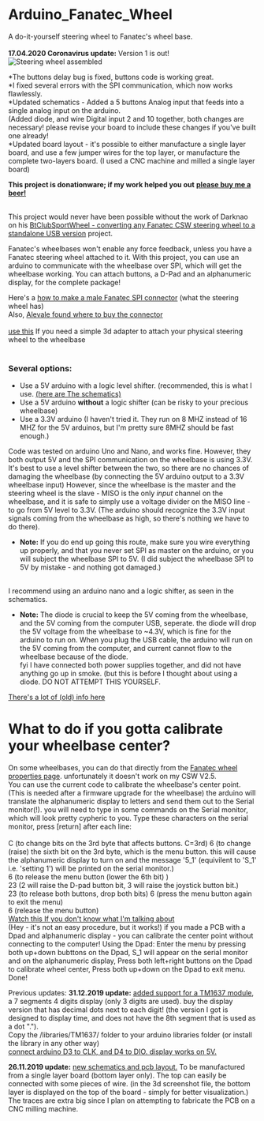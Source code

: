 # Arduino_Fanatec_Wheel
A do-it-yourself steering wheel to Fanatec's wheel base.<br/><br/>
**17.04.2020 Coronavirus update:** Version 1 is out!<br/>
![Steering wheel assembled](https://raw.githubusercontent.com/lshachar/Arduino_Fanatec_Wheel/nice/Steering%20Wheel%20Photos/1%20assambled%202020-04-09%2008.11.24.jpg)

*The buttons delay bug is fixed, buttons code is working great.<br/>
*I fixed several errors with the SPI communication, which now works flawlessly.<br/>
*Updated schematics - Added a 5 buttons Analog input that feeds into a single analog input on the arduino.<br/>
(Added diode, and wire Digital input 2 and 10 together, both changes are necessary! please revise your board to include these changes if you've built one already!<br/>
*Updated board layout - it's possible to either manufacture a single layer board, and use a few jumper wires for the top layer, or manufacture the complete two-layers board. (I used a CNC machine and milled a single layer board)

**This project is donationware; if my work helped you out** [**please buy me a beer!**](https://paypal.me/lshachar?locale.x=en_US)<br/><br/>
  
This project would never have been possible without the work of Darknao on his [BtClubSportWheel - converting any Fanatec CSW steering wheel to a standalone USB version](https://github.com/darknao/btClubSportWheel) project.
  
Fanatec's wheelbases won't enable any force feedback, unless you have a Fanatec steering wheel attached to it.
With this project, you can use an arduino to communicate with the wheelbase over SPI, which will get the wheelbase working.
You can attach buttons, a D-Pad and an alphanumeric display, for the complete package!


Here's a [how to make a male Fanatec SPI connector](Steering%20wheel%20connector%20-%20howto/Readme.md) (what the steering wheel has)<br/>
Also, [Alevale found where to buy the connector](https://github.com/darknao/btClubSportWheel/issues/14#issuecomment-604973137)<br/><br/>
[use this](3d%20Models/fanatec%20adapter%20v1.STL) If you need a simple 3d adapter to attach your physical steering wheel to the wheelbase<br/><br/>



### Several options:
- Use a 5V arduino with a logic level shifter. (recommended, this is what I use. [(here are The schematics)](https://github.com/lshachar/Arduino_Fanatec_Wheel/blob/master/schamtics%20arduino%20nano-level%20shifter-fanatec%20round%20plug.png)
- Use a 5V arduino **without** a logic shifter (can be risky to your precious wheelbase)
- Use a 3.3V arduino (I haven't tried it. They run on 8 MHZ instead of 16 MHZ for the 5V arduinos, but I'm pretty sure 8MHZ should be fast enough.)

Code was tested on arduino Uno and Nano, and works fine. However, they both output 5V and the SPI communication on the wheelbase
is using 3.3V.
It's best to use a level shifter between the two, so there are no chances of damaging the wheelbase (by connecting the 5V arduino 
output to a 3.3V wheelbase input)
However, since the wheelbase is the master and the steering wheel is the slave - MISO is the only *input* channel on the wheelbase,
and it is safe to simply use a voltage divider on the MISO line - to go from 5V level to 3.3V. (The arduino should recognize the 3.3V input signals coming from the wheelbase as high, so there's nothing we have to do there). <br/>
- **Note:** If you do end up going this route, make sure you wire everything up properly, and that you never set SPI as master on the arduino, or you will subject the wheelbase SPI to 5V. (I did subject the wheelbase SPI to 5V by mistake - and nothing got damaged.)<br/><br/>

I recommend using an arduino nano and a logic shifter, as seen in the schematics.
- **Note:** The diode is crucial to keep the 5V coming from the wheelbase, and the 5V coming from the computer USB, seperate. the diode will drop the 5V voltage from the wheelbase to ~4.3V, which is fine for the arduino to run on. When you plug the USB cable, the arduino will run on the 5V coming from the computer, and current cannot flow to the wheelbase because of the diode.<br/>
fyi I have connected both power supplies together, and did not have anything go up in smoke. (but this is before I thought about using a diode. DO NOT ATTEMPT THIS YOURSELF.<br/>

[There's a lot of (old) info here](https://github.com/darknao/btClubSportWheel/issues/12)


# What to do if you gotta calibrate your wheelbase center?
On some wheelbases, you can do that directly from the [Fanatec wheel properties page](https://github.com/lshachar/Arduino_Fanatec_Wheel/issues/7). unfortunately it doesn't work on my CSW V2.5.<br/>
You can use the current code to calibrate the wheelbase's center point. (This is needed after a firmware upgrade for the wheelbase) the arduino will translate the alphanumeric display to letters and send them out to the Serial monitor(!). you will need to type in some commands on the Serial monitor, which will look pretty cypheric to you.
Type these characters on the serial monitor, press [return] after each line: <br/><br/>
C		(to change bits on the 3rd byte that affects buttons. C=3rd)
6		(to change (raise) the sixth bit on the 3rd byte, which is the menu button. this will cause the alphanumeric display to turn on and the message '5_1' (equivilent to 'S_1' i.e. 'setting 1') will be printed on the serial monitor.)  
6		(to release the menu button (lower the 6th bit) )  
23		(2 will raise the D-pad button bit, 3 will raise the joystick button bit.)  
23		(to release both buttons, drop both bits)
6		(press the menu button again to exit the menu)  
6		(release the menu button)  
[Watch this If you don't know what I'm talking about](https://www.youtube.com/watch?v=yvhAKxjit8o)  
(Hey - it's not an easy procedure, but it works!)
if you made a PCB with a Dpad and alphanumeric display - you can calibrate the center point without connecting to the computer!
Using the Dpad:
Enter the menu by pressing both up+down bubttons on the Dpad,
S_1 will appear on the serial monitor and on the alphanumeric display,
Press both left+right buttons on the Dpad to calibrate wheel center,
Press both up+down on the Dpad to exit menu. Done!



Previous updates:
**31.12.2019 update:** [added support for a TM1637 module](https://raw.githubusercontent.com/lshachar/Arduino_Fanatec_Wheel/master/Schematics%20%26%20pcb%20layout/TM1637%20display.jpg), a 7 segments 4 digits display (only 3 digits are used). buy the display version that has decimal dots next to each digit! (the version I got is designed to display time, and does not have the 8th segment that is used as a dot ".").<br/>Copy the /libraries/TM1637/ folder to your arduino libraries folder (or install the library in any other way)<br/>
[connect arduino D3 to CLK, and D4 to DIO. display works on 5V.](https://raw.githubusercontent.com/lshachar/Arduino_Fanatec_Wheel/master/Schematics%20%26%20pcb%20layout/how%20it%20looks%20like%20-%20with%20display%20and%20some%20buttons.png)<br/>

**26.11.2019 update:** [new schematics and pcb layout.](https://raw.githubusercontent.com/lshachar/Arduino_Fanatec_Wheel/master/Schematics%20%26%20pcb%20layout/how%20it%20looks%20like.png) To be manufactured from a single layer board (bottom layer only). The top can easily be connected with some pieces of wire. (in the 3d screenshot file, the bottom layer is displayed on the top of the board - simply for better visualization.) The traces are extra big since I plan on attempting to fabricate the PCB on a CNC milling machine.<br/>
